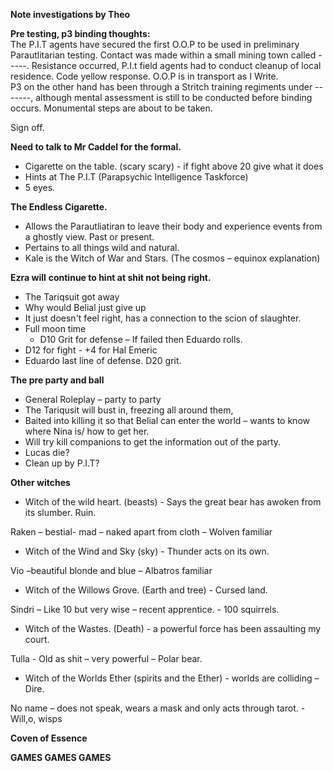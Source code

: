 **Note investigations by Theo**
 
**Pre testing, p3 binding thoughts:**  
The P.I.T agents have secured the first O.O.P to be used in preliminary Parautlitarian testing. Contact was made within a small mining town called -----. Resistance occurred, P.I.t field agents had to conduct cleanup of local residence. Code yellow response. O.O.P is in transport as I Write.  
P3 on the other hand has been through a Stritch training regiments under -------, although mental assessment is still to be conducted before binding occurs. Monumental steps are about to be taken.
 
Sign off.
 
**Need to talk to Mr Caddel for the formal.**

- Cigarette on the table. (scary scary) - if fight above 20 give what it does
- Hints at The P.I.T (Parapsychic Intelligence Taskforce)
- 5 eyes.
 
**The Endless Cigarette.**
 - Allows the Parautliatiran to leave their body and experience events from a ghostly view. Past or present. 
- Pertains to all things wild and natural.
- Kale is the Witch of War and Stars. (The cosmos – equinox explanation)
 
**Ezra will** **continue to hint at shit not being right.**

- The Tariqsuit got away
- Why would Belial just give up
- It just doesn't feel right, has a connection to the scion of slaughter.
- Full moon time
  - D10 Grit for defense – If failed then Eduardo rolls.
- D12 for fight - +4 for Hal Emeric
- Eduardo last line of defense. D20 grit.
 
**The pre party and ball**

- General Roleplay – party to party
- The Tariqusit will bust in, freezing all around them,
- Baited into killing it so that Belial can enter the world – wants to know where Nina is/ how to get her.
- Will try kill companions to get the information out of the party.
- Lucas die?
- Clean up by P.I.T?
 
**Other witches**

- Witch of the wild heart. (beasts) - Says the great bear has awoken from its slumber. Ruin.

Raken – bestial- mad – naked apart from cloth – Wolven familiar

- Witch of the Wind and Sky (sky) - Thunder acts on its own.

Vio –beautiful blonde and blue – Albatros familiar

- Witch of the Willows Grove. (Earth and tree) - Cursed land.

Sindri – Like 10 but very wise – recent apprentice. - 100 squirrels.

- Witch of the Wastes. (Death) - a powerful force has been assaulting my court.

Tulla - Old as shit – very powerful – Polar bear.

- Witch of the Worlds Ether (spirits and the Ether) - worlds are colliding – Dire.

No name – does not speak, wears a mask and only acts through tarot. - Will,o, wisps
   
          
**Coven of Essence**
    
**GAMES GAMES GAMES**